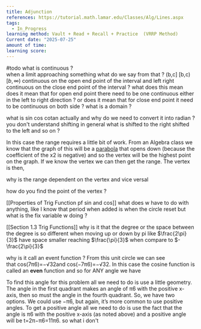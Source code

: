 ```yaml
---
title: Adjunction
references: https://tutorial.math.lamar.edu/Classes/Alg/Lines.aspx
tags:
  - In_Progress
learning method: Vault + Read + Recall + Practice  (VRRP Method)
Current date: "2025-07-25"
amount of time: 
learning score:
---
```

#todo 
what is continuous ?  
when a limit approaching something what do we say from that ?
(b,c] 
[b,c)
$[b, \infty)$
continuous on the open end point of the interval and left right continuous on the close end point of the interval ? what does this mean does it mean that for open end point there need to be one continuous either in the left to right direction ? or does it mean that for close end point it need to be continuous on both side ?
what is a domain ? 

what is  sin cos cotan actually and why do we need to convert it into radian  ? 
you don't understand shifting in general what is shifted  to the right shifted to the left and so on ? 


In this case the range requires a little bit of work. From an Algebra class we know that the graph of this will be a [parabola](https://tutorial.math.lamar.edu/Classes/Alg/Parabolas.aspx) that opens down (because the coefficient of the x2 is negative) and so the vertex will be the highest point on the graph. If we know the vertex we can then get the range. The vertex is then,  

why is the range dependent on the vertex and vice versal 

how do you find the point of the vertex ? 

[[Properties of Trig Function pf sin and cos]] what does w have to do with anything, like I know that period when added is when the circle reset but what is the fix variable w doing ?  


[[Section 1.3  Trig Functions]]  why is it that the degree or the space between the degree is so different when moving up or down by pi like $\frac{2\pi}{3}$ have space smaller reaching $\frac{\pi}{3}$ when compare to $-\frac{2\pi}{3}$ 

why is it call an event function  ? 
From this unit circle we can see that cos(7π6)=−√32and cos(−7π6)=−√32. In this case the cosine function is called an **even** function and so for ANY angle we have 


To find this angle for this problem all we need to do is use a little geometry. The angle in the first quadrant makes an angle of π6 with the positive x-axis, then so must the angle in the fourth quadrant. So, we have two options. We could use −π6, but again, it’s more common to use positive angles. To get a positive angle all we need to do is use the fact that the angle is π6 with the positive x-axis (as noted above) and a positive angle will be t=2π−π6=11π6.
so what i don't